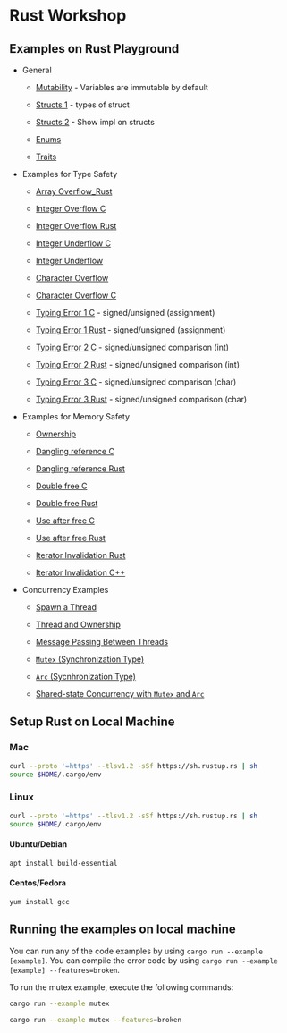 # Rust Workshop

## Examples on Rust Playground

* General
  * [Mutability](https://play.rust-lang.org/?version=stable&mode=debug&edition=2018&gist=68d88421f6c54365687ef12e4a1e7c04) - Variables are immutable by default

  * [Structs 1](https://play.rust-lang.org/?version=stable&mode=debug&edition=2018&gist=c1fbd465f3bffe32aa5c7e73bcb9afc2) - types of struct
  * [Structs 2](https://play.rust-lang.org/?version=stable&mode=debug&edition=2018&gist=59d788884a8b27aab1893ea20514a6c9) - Show impl on structs

  * [Enums](https://play.rust-lang.org/?version=stable&mode=debug&edition=2018&gist=1cfcd6d78a9c1235601877b72446e216)
  * [Traits](https://play.rust-lang.org/?version=stable&mode=debug&edition=2018&gist=439bbd25c137a286056c7b797ed89c9c)
  
* Examples for Type Safety 
   
  * [Array Overflow_Rust](https://play.rust-lang.org/?version=stable&mode=debug&edition=2018&gist=9a299b5171af1befe2bc0cdf66e6d315)
  
  * [Integer Overflow C](https://godbolt.org/z/AAz87P)
  * [Integer Overflow Rust](https://play.rust-lang.org/?version=stable&mode=debug&edition=2018&gist=bb0e32e4647558124e2b8f8e5edf2113)

  * [Integer Underflow C](https://godbolt.org/z/_vBjjz)
  * [Integer Underflow](https://play.rust-lang.org/?version=stable&mode=debug&edition=2018&gist=2a563fa32275ec177c02e5f4848d5de4)

  * [Character Overflow](https://play.rust-lang.org/?version=stable&mode=debug&edition=2018&gist=781fb9a66fd76c327444b846a172de36)
  * [Character Overflow C](https://godbolt.org/z/QJwANA)

  * [Typing Error 1 C](https://godbolt.org/z/tw7y6x)  - signed/unsigned (assignment)
  * [Typing Error 1 Rust](https://play.rust-lang.org/?version=stable&mode=debug&edition=2018&gist=f12b3ec425de4bfa754fa25b3ee2a212)  - signed/unsigned (assignment)

  * [Typing Error 2 C](https://godbolt.org/z/venfCQ)  - signed/unsigned comparison (int)
  * [Typing Error 2 Rust](https://play.rust-lang.org/?version=stable&mode=debug&edition=2018&gist=7a6059ccc6c18897ac002d28afc7e0b9) - signed/unsigned comparison (int)
  
  * [Typing Error 3 C](https://godbolt.org/z/venfCQ)  - signed/unsigned comparison (char)
  * [Typing Error 3 Rust](https://play.rust-lang.org/?version=stable&mode=debug&edition=2018&gist=e44ef68103c51e6287014e1424a9a972) - signed/unsigned comparison (char)

  


* Examples for Memory Safety
  * [Ownership](https://play.rust-lang.org/?version=stable&mode=debug&edition=2018&gist=14eac89deba9e56250feedc9a8b4af47)
  
  * [Dangling reference C](https://godbolt.org/z/syNGAE)
  * [Dangling reference Rust](https://play.rust-lang.org/?version=stable&mode=debug&edition=2018&gist=55f2c92d176f53d88c35ba9405c79a3d)
   
  * [Double free C](https://godbolt.org/z/kDMfmF)
  * [Double free Rust](https://play.rust-lang.org/?version=stable&mode=debug&edition=2018&gist=9be54a3a84e09833612d2d2747edeada)
  
  * [Use after free C](https://godbolt.org/z/6MDGgT)
  * [Use after free Rust](https://play.rust-lang.org/?version=stable&mode=debug&edition=2018&gist=6400c76ec703a4624e4aae07d1b3e0c2)
  
  * [Iterator Invalidation Rust](https://play.rust-lang.org/?version=stable&mode=debug&edition=2018&gist=50ed239714ed3b68a7e0d152b175b7f6)
  * [Iterator Invalidation C++](https://godbolt.org/z/YjMV2w)
  
* Concurrency Examples
  * [Spawn a Thread](https://play.rust-lang.org/?version=stable&mode=debug&edition=2018&gist=b26fb88d21ac63f7939bafe0870f27fa)

  * [Thread and Ownership](https://play.rust-lang.org/?version=stable&mode=debug&edition=2018&gist=4f39635544491e029b8cb4e143250e10)

  * [Message Passing Between Threads](https://play.rust-lang.org/?version=stable&mode=debug&edition=2018&gist=f38068610258253fa5578a3ab8fde7e3)

  * [`Mutex` (Synchronization Type)](https://play.rust-lang.org/?version=stable&mode=debug&edition=2018&gist=a07fda50a6a1acbbe8a1506412898fb3)

  * [`Arc` (Sycnhronization Type)](https://play.rust-lang.org/?version=stable&mode=debug&edition=2018&gist=5848e4eefb23175b70efa288b4a3f3e1)

  * [Shared-state Concurrency with `Mutex` and `Arc`](https://play.rust-lang.org/?version=stable&mode=debug&edition=2018&gist=c414c108b55e76d1811e79e9f3c7bfc7)

## Setup Rust on Local Machine

### Mac

```bash
curl --proto '=https' --tlsv1.2 -sSf https://sh.rustup.rs | sh
source $HOME/.cargo/env
```

### Linux

```bash
curl --proto '=https' --tlsv1.2 -sSf https://sh.rustup.rs | sh
source $HOME/.cargo/env
```

#### Ubuntu/Debian

```
apt install build-essential
```

#### Centos/Fedora

```
yum install gcc
```

## Running the examples on local machine

You can run any of the code examples by using `cargo run --example [example]`.
You can compile the error code by using `cargo run --example [example] --features=broken`.

To run the mutex example, execute the following commands:

```bash
cargo run --example mutex
```

```bash
cargo run --example mutex --features=broken
```

